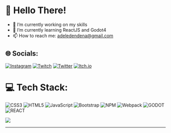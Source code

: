 # 💫 Hello There!

- 🔭 I’m currently working on my skills
- 🌱 I’m currently learning ReactJS and Godot4
- 📫 How to reach me: adeledendena@gmail.com

## 🌐 Socials:
[![Instagram](https://img.shields.io/badge/Instagram-%23E4405F.svg?logo=Instagram&logoColor=white)](https://instagram.com/adcoding) [![Twitch](https://img.shields.io/badge/Twitch-%239146FF.svg?logo=Twitch&logoColor=white)](https://twitch.tv/adcoding) [![Twitter](https://img.shields.io/badge/Twitter-%231DA1F2.svg?logo=Twitter&logoColor=white)](https://twitter.com/adcoding) [![Itch.io](https://img.shields.io/badge/Itch.io-%23FF0000.svg)](https://adcoding.itch.io)

# 💻 Tech Stack:
![CSS3](https://img.shields.io/badge/css3-%231572B6.svg?style=for-the-badge&logo=css3&logoColor=white) ![HTML5](https://img.shields.io/badge/html5-%23E34F26.svg?style=for-the-badge&logo=html5&logoColor=white) ![JavaScript](https://img.shields.io/badge/javascript-%23323330.svg?style=for-the-badge&logo=javascript&logoColor=%23F7DF1E) ![Bootstrap](https://img.shields.io/badge/bootstrap-%23563D7C.svg?style=for-the-badge&logo=bootstrap&logoColor=white) ![NPM](https://img.shields.io/badge/NPM-%23000000.svg?style=for-the-badge&logo=npm&logoColor=white) ![Webpack](https://img.shields.io/badge/webpack-%238DD6F9.svg?style=for-the-badge&logo=webpack&logoColor=black) ![GODOT](https://img.shields.io/badge/godot-%231572B6.svg?style=for-the-badge&logo=godot&logoColor=white) ![REACT](https://img.shields.io/badge/react-%231572B6.svg?style=for-the-badge&logo=react&logoColor=white)

![](https://quotes-github-readme.vercel.app/api?type=horizontal&theme=radical)

---

